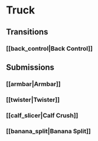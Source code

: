 # Truck
## Transitions
### [[back_control|Back Control]]
### 
## Submissions
### [[armbar|Armbar]]
### [[twister|Twister]]
### [[calf_slicer|Calf Crush]]
### [[banana_split|Banana Split]]